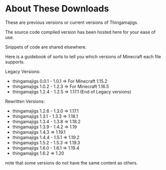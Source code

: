 # About These Downloads

These are previous versions or current versions of Thingamajigs.

The source code compiled version has been hosted here for your ease of use.

Snippets of code are shared elsewhere.

Here is a guidebook of sorts to tell you which versions of Minecraft each file supports.

Legacy Versions:

- thingamajigs 0.0.1 - 1.0.1 => For Minecraft 1.15.2
- thingamajigs 1.0.2 - 1.2.3 => For Minecraft 1.16.5
- thingamajigs 1.2.4 - 1.2.5 => 1.17.1 (End of Legacy versions)

Rewritten Versions:
- thingamajigs 1.2.6 - 1.3.0 => 1.17.1
- thingamajigs 1.3.1 - 1.3.3 => 1.18.1
- thingamajigs 1.3.4 - 1.3.8 => 1.18.2
- thingamajigs 1.3.9 - 1.4.2 => 1.19
- thingamajigs 1.4.3 => 1.19.1
- thingamajigs 1.4.4 - 1.5.1 => 1.19.2
- thingamajigs 1.5.2 - 1.5.3 => 1.19.3
- thingamajigs 1.6.0 - 1.6.1 => 1.19.4
- thingamajigs 1.6.2 => 1.20

note that some versions do not have the same content as others.
